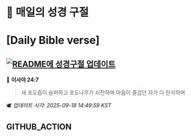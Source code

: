 # 🙏 매일의 성경 구절
# [Daily Bible verse]
## [![README에 성경구절 업데이트](https://github.com/DONGSUKA/first_test/actions/workflows/update-readme-bible.yml/badge.svg)](https://github.com/DONGSUKA/first_test/actions/workflows/update-readme-bible.yml)
<!-- START_BIBLE_VERSE -->
📖 **이사야 24:7**
> 새 포도즙이 슬퍼하고 포도나무가 쇠잔하며 마음이 즐겁던 자가 다 탄식하며

🕊️ _업데이트 시각: 2025-09-18 14:49:59 KST_
  <!-- END_BIBLE_VERSE -->
## GITHUB_ACTION
